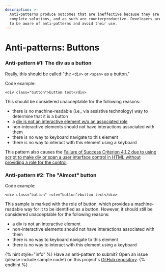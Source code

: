```yaml
---
description: >-
  Anti-patterns produce outcomes that are ineffective because they are not
  complete solutions, and as such are counterproductive. Developers are advised
  to be aware of anti-patterns and avoid their use.
---
```


# Anti-patterns: Buttons

### Anti-pattern \#1: The div as a button

Really, this should be called "the `<div>` or `<span>` as a button."

Code example: 

```markup
<div class="button">button text</div>
```

This should be considered unacceptable for the following reasons: 

* there is no machine-readable \(i.e., via assistive technology\) way to determine that it is a button
* a [div is not an interactive element w/o an associated role](https://www.w3.org/WAI/WCAG21/Techniques/failures/F59)
* non-interactive elements should not have interactions associated with them
* there is no way to keyboard navigate to this element
* there is no way to interact with this element using a keyboard

This pattern also causes the [Failure of Success Criterion 4.1.2 due to using script to make div or span a user interface control in HTML without providing a role for the control](https://www.w3.org/WAI/WCAG21/Techniques/failures/F59).

### Anti-pattern \#2: The "Almost" button

Code example: 

```markup
<div class="button" role="button">button text</div>
```

This sample is marked with the role of button, which provides a machine-readable way for it to be identified as a button. However, it should still be considered unacceptable for the following reasons: 

* a div is not an interactive element 
* non-interactive elements should not have interactions associated with them
* there is no way to keyboard navigate to this element
* there is no way to interact with this element using a keyboard

{% hint style="info" %}
Have an anti-pattern to submit? Open an issue \(please include sample code!\) on this project's [GitHub repository](https://github.com/MelSumner/ember-component-patterns).
{% endhint %}



